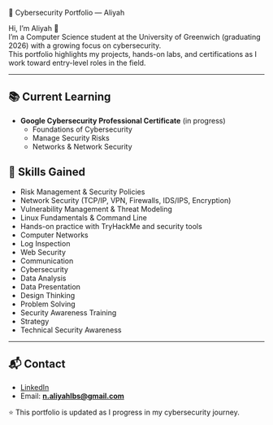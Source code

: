 🔐 Cybersecurity Portfolio — Aliyah

Hi, I’m Aliyah 👋  
I’m a Computer Science student at the University of Greenwich (graduating 2026) with a growing focus on cybersecurity.  
This portfolio highlights my projects, hands-on labs, and certifications as I work toward entry-level roles in the field.

---

## 📚 Current Learning
- **Google Cybersecurity Professional Certificate** (in progress)  
  - Foundations of Cybersecurity  
  - Manage Security Risks  
  - Networks & Network Security

## 🧰 Skills Gained
- Risk Management & Security Policies  
- Network Security (TCP/IP, VPN, Firewalls, IDS/IPS, Encryption)  
- Vulnerability Management & Threat Modeling  
- Linux Fundamentals & Command Line  
- Hands-on practice with TryHackMe and security tools
- Computer Networks
- Log Inspection
- Web Security
- Communication
- Cybersecurity
- Data Analysis
- Data Presentation
- Design Thinking
- Problem Solving
- Security Awareness Training
- Strategy
- Technical Security Awareness
---

## 📬 Contact
- [LinkedIn](https://www.linkedin.com/in/aliyah-lubis)  
- Email: **n.aliyahlbs@gmail.com**

⭐️ This portfolio is updated as I progress in my cybersecurity journey.
